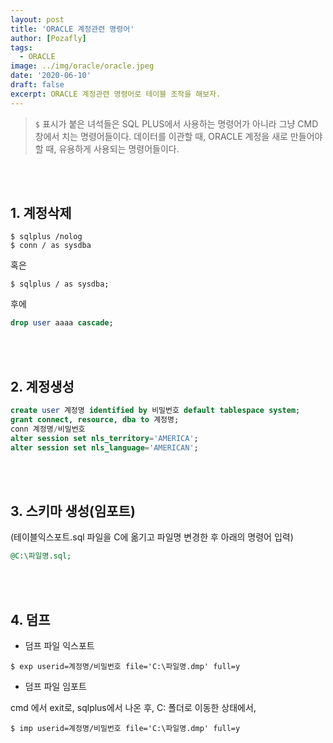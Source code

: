 ```yaml
---
layout: post
title: 'ORACLE 계정관련 명령어'
author: [Pozafly]
tags:
  - ORACLE
image: ../img/oracle/oracle.jpeg
date: '2020-06-10'
draft: false
excerpt: ORACLE 계정관련 명령어로 테이블 조작을 해보자.
---
```


> `$` 표시가 붙은 녀석들은 SQL PLUS에서 사용하는 명령어가 아니라 그냥 CMD 창에서 치는 명령어들이다. 데이터를 이관할 때, ORACLE 계정을 새로 만들어야 할 때, 유용하게 사용되는 명령어들이다.

<br/><br/>

## 1. 계정삭제

```shell
$ sqlplus /nolog
$ conn / as sysdba
```

혹은

```shell
$ sqlplus / as sysdba;
```

후에

```sql
drop user aaaa cascade;
```

<br/><br/>

## 2. 계정생성

```sql
create user 계정명 identified by 비밀번호 default tablespace system;
grant connect, resource, dba to 계정명;
conn 계정명/비밀번호
alter session set nls_territory='AMERICA';
alter session set nls_language='AMERICAN';
```

<br/><br/>

## 3. 스키마 생성(임포트)

(테이블익스포트.sql 파일을 C에 옮기고 파일명 변경한 후 아래의 명령어 입력)

```sql
@C:\파일명.sql;
```

<br/><br/>

## 4. 덤프

- 덤프 파일 익스포트

```shell
$ exp userid=계정명/비밀번호 file='C:\파일명.dmp' full=y
```

- 덤프 파일 임포트

cmd 에서 exit로, sqlplus에서 나온 후, C: 폴더로 이동한 상태에서,

```shell
$ imp userid=계정명/비밀번호 file='C:\파일명.dmp' full=y
```
